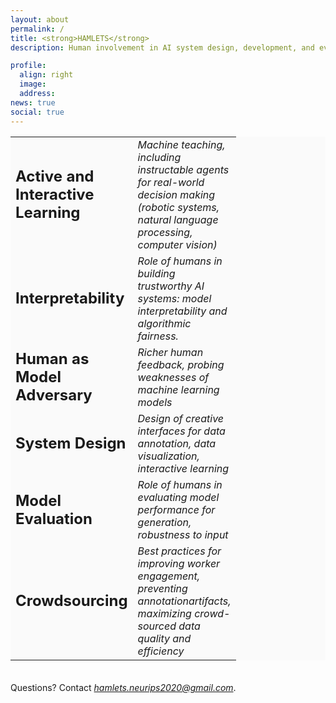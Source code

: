 ```yaml
---
layout: about
permalink: /
title: <strong>HAMLETS</strong> 
description: Human involvement in AI system design, development, and evaluation is critical to ensure that the insights being derived are practical, and the systems built are meaningful, reliable, and relatable to those who need them. Humans play an integral role in all stages of machine learning development, be it during data generation, interactively teaching machines, or interpreting, evaluating and debugging models. With growing interest in such “human in the loop” learning, we aim to highlight new and emerging research opportunities for the ML community that arise from the evolving needs to design evaluation and training strategies for humans and models in the loop. The specific focus of this workshop is on emerging and under-explored areas of human- and model-in-the-loop learning, such as employing humans to seek richer forms of feedback for data than labels alone, learning from dynamic adversarial data collection with humans employed to find weaknesses in models, learning from human teachers instructing computers through conversation and/or demonstration, investigating the role of humans in model interpretability, and assessing social impact of ML systems.  This workshop aims to bring together interdisciplinary researchers from academia and industry to discuss major challenges, outlinerecent advances, and facilitate future research in these areas.

profile:
  align: right
  image: 
  address: 
news: true
social: true
---
```


<!--- #### Submit to our [NeurIPS 2020 Workshop](https://hamlets-workshop.github.io/neurips2020/)!! -->

<table style="background-color: #FAFAFA;">
        <col width="40">
        <col width="100">
        <tr style="border: none;">       
            <td style="border: none;">
            <b> <font size="+2">Active and Interactive Learning</font> </b>
            </td>
            <td style="border: none;">
            <i> Machine teaching, including instructable agents for real-world decision making (robotic systems, natural language processing, computer vision)</i>   
            </td>                        
        </tr>
        <tr style="border: none;">    
        <td style="border: none;">
            <b> <font size="+2">Interpretability</font></b> 
            </td>
            <td style="border: none;">
            <i> Role of humans in building trustworthy AI systems: model interpretability and algorithmic fairness.</i>
            </td>  
        </tr>
        <tr style="border: none;">
        <td style="border: none;">
            <b> <font size="+2">Human as Model Adversary</font></b>
            </td>
            <td style="border: none;">
            <i> Richer human feedback, probing weaknesses of machine learning models</i>
            </td>
        </tr>
        <tr style="border: none;">
        <td style="border: none;">
            <b> <font size="+2">System Design</font></b>
            </td>
            <td style="border: none;">
            <i> Design of creative interfaces for data annotation, data visualization, interactive learning</i>
            </td>
        </tr>
        <tr style="border: none;">
        <td style="border: none;">
            <b> <font size="+2">Model Evaluation</font></b>
            </td>
            <td style="border: none;">
            <i> Role of humans in evaluating model performance for generation, robustness to input</i>
            </td>
        </tr>
        <tr style="border: none;">
            <td style="border: none;">
            <b><font size="+2">Crowdsourcing</font></b>
            </td>
            <td style="border: none;">
            <i> Best practices for improving worker engagement, preventing annotationartifacts, maximizing crowd-sourced data quality and efficiency</i>
            </td>
        </tr>
  </table>   




<div style="line-height:40%;">
    <br>
</div>

Questions? Contact *hamlets.neurips2020@gmail.com*.



